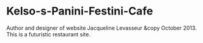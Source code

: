 Kelso-s-Panini-Festini-Cafe
===========================
Author and designer of website Jacqueline Levasseur &copy October 2013.  This is a futuristic restaurant site.
